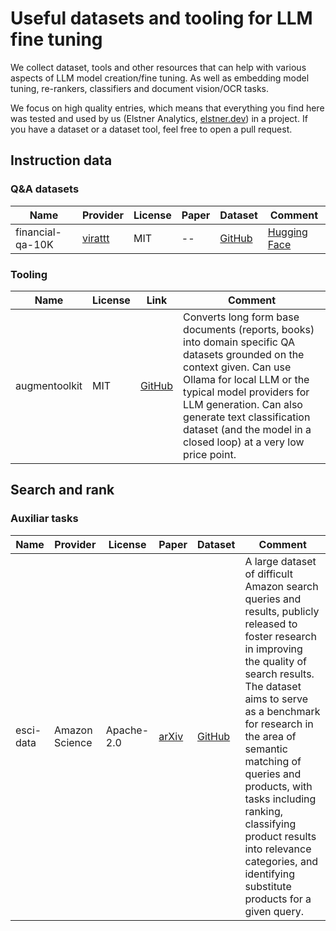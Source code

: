 # Useful datasets and tooling for LLM fine tuning
We collect dataset, tools and other resources that can help with various aspects of LLM model creation/fine tuning. As well as embedding model tuning, re-rankers, classifiers and document vision/OCR tasks.

We focus on high quality entries, which means that everything you find here was tested and used by us (Elstner Analytics, [elstner.dev](https://elstner.dev)) in a project. If you have a dataset or a dataset tool, feel free to open a pull request.

## Instruction data

### Q&A datasets

| Name | Provider | License | Paper | Dataset | Comment |
| ---- | -------- | ------- | ----- | ------- | ------- |
| financial-qa-10K | [virattt](https://x.com/virattt/status/1792665590676488597) | MIT | -- | [GitHub](https://github.com/virattt/financial-datasets) | [Hugging Face](https://huggingface.co/datasets/virattt/financial-qa-10K) | Synthetic Q&A dataset for financial domain, generated from 10K filings: the released dataset is of limited size (7000 qa pairs), but the provided code allows you to generate more (accepts plain text, pdf as input or automatically download 10-K, 10-Q filings if provided ticker and year). |

### Tooling

| Name | License | Link | Comment |
| ---- | ------- | ---- | ------- |
| augmentoolkit | MIT | [GitHub](https://github.com/e-p-armstrong/augmentoolkit) | Converts long form base documents (reports, books) into domain specific QA datasets grounded on the context given. Can use Ollama for local LLM or the typical model providers for LLM generation. Can also generate text classification dataset (and the model in a closed loop) at a very low price point.

## Search and rank

### Auxiliar tasks

| Name | Provider | License | Paper | Dataset | Comment |
| ---- | -------- | ------- | ----- | ------- | ------- |
| esci-data | Amazon Science | Apache-2.0 | [arXiv](https://arxiv.org/abs/2206.06588) | [GitHub](https://github.com/amazon-science/esci-data) | A large dataset of difficult Amazon search queries and results, publicly released to foster research in improving the quality of search results. The dataset aims to serve as a benchmark for research in the area of semantic matching of queries and products, with tasks including ranking, classifying product results into relevance categories, and identifying substitute products for a given query. |
